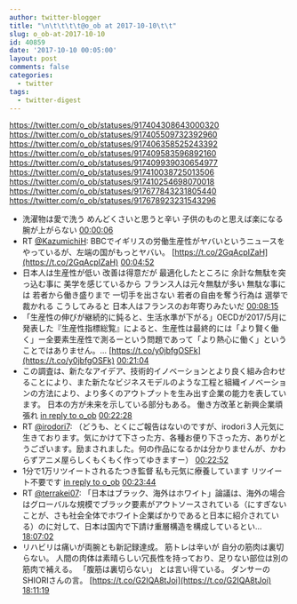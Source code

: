 ```yaml
---
author: twitter-blogger
title: "\n\t\t\t\t@o_ob at 2017-10-10\t\t"
slug: o_ob-at-2017-10-10
id: 40859
date: '2017-10-10 00:05:00'
layout: post
comments: false
categories:
  - twitter
tags:
  - twitter-digest
---
```


https://twitter.com/o_ob/statuses/917404308643000320 https://twitter.com/o_ob/statuses/917405509732392960 https://twitter.com/o_ob/statuses/917406358525243392 https://twitter.com/o_ob/statuses/917409583596892160 https://twitter.com/o_ob/statuses/917409939030654977 https://twitter.com/o_ob/statuses/917410038725013506 https://twitter.com/o_ob/statuses/917410254698070018 https://twitter.com/o_ob/statuses/917677843231805440 https://twitter.com/o_ob/statuses/917678923231543296  

*   洗濯物は愛で洗う めんどくさいと思うと辛い 子供のものと思えば楽になる 腕が上がらない [00:00:06](https://twitter.com/o_ob/statuses/917404308643000320)
*   RT [@KazumichiH](https://twitter.com/KazumichiH): BBCでイギリスの労働生産性がヤバいというニュースをやっているが、左端の国がもっとヤバい。 [https://t.co/2GqAcpIZaH](https://t.co/2GqAcpIZaH) [00:04:52](https://twitter.com/o_ob/statuses/917405509732392960)
*   日本人は生産性が低い 改善は得意だが 最適化したところに 余計な無駄を突っ込む事に 美学を感じているから フランス人は元々無駄が多い 無駄な事には 若者から働き盛りまで 一切手を出さない 若者の自由を奪う行為は 選挙で裁かれる こうしてみると 日本人はフランスのお年寄りみたいだ [00:08:15](https://twitter.com/o_ob/statuses/917406358525243392)
*   「生産性の伸びが継続的に鈍ると、生活水準が下がる」OECDが2017/5月に発表した『生産性指標総覧』によると、生産性は最終的には「より賢く働く」ー全要素生産性で測るーという問題であって「より熱心に働く」ということではありません。… [https://t.co/y0jbfgOSFk](https://t.co/y0jbfgOSFk) [00:21:04](https://twitter.com/o_ob/statuses/917409583596892160)
*   この調査は、新たなアイデア、技術的イノベーションとより良く組み合わせることにより、また新たなビジネスモデルのような工程と組織イノベーションの方法により、より多くのアウトプットを生み出す企業の能力を表しています。 日本の方が未来を示している部分もある。 働き方改革と新興企業頑張れ [in reply to o_ob](https://twitter.com/o_ob/statuses/917409583596892160) [00:22:28](https://twitter.com/o_ob/statuses/917409939030654977)
*   RT [@irodori7](https://twitter.com/irodori7): （どうも、とくにご報告はないのですが、irodori３人元気に生きております。気にかけて下さった方、各種お便り下さった方、ありがとうございます。励まされました。何の作品になるかは分かりませんが、かわらずアニメ屋らしくもくもく作ってゆきますー） [00:22:52](https://twitter.com/o_ob/statuses/917410038725013506)
*   1分で1万リツイートされるたつき監督 私も元気に療養しています リツイート不要です [in reply to o_ob](https://twitter.com/o_ob/statuses/917409583596892160) [00:23:44](https://twitter.com/o_ob/statuses/917410254698070018)
*   RT [@terrakei07](https://twitter.com/terrakei07): 「日本はブラック、海外はホワイト」論議は、海外の場合はグローバルな規模でブラック要素がアウトソースされている（にすぎないことが、さも社会全体でホワイト企業ばかりであると日本に紹介されている）のに対して、日本は国内で下請け重層構造を構成しているとい… [18:07:02](https://twitter.com/o_ob/statuses/917677843231805440)
*   リハビリは痛いが両腕とも新記録達成。 筋トレは辛いが 自分の筋肉は裏切らない。 人間の肉体は素晴らしい冗長性を持っており、足りない部位は別の筋肉で補える。 「腹筋は裏切らない」 とは言い得ている。 ダンサーのSHIORIさんの言。 [https://t.co/G2IQA8tJoi](https://t.co/G2IQA8tJoi) [18:11:19](https://twitter.com/o_ob/statuses/917678923231543296)